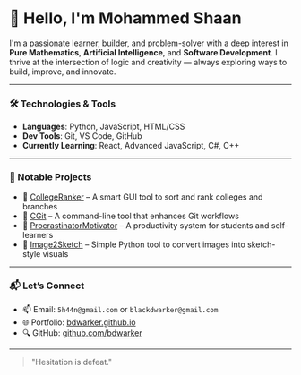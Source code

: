 # 👋 Hello, I'm Mohammed Shaan

I'm a passionate learner, builder, and problem-solver with a deep interest in **Pure Mathematics**, **Artificial Intelligence**, and **Software Development**. I thrive at the intersection of logic and creativity — always exploring ways to build, improve, and innovate.

---

### 🛠️ Technologies & Tools
- **Languages**: Python, JavaScript, HTML/CSS
- **Dev Tools**: Git, VS Code, GitHub
- **Currently Learning**: React, Advanced JavaScript, C#, C++

---

### 📌 Notable Projects
- 🔹 [CollegeRanker](https://github.com/bdwarker/CollegeRanker) – A smart GUI tool to sort and rank colleges and branches
- 🔹 [CGit](https://github.com/bdwarker/CGit) – A command-line tool that enhances Git workflows
- 🔹 [ProcrastinatorMotivator](https://github.com/bdwarker/ProcastinatorMotivator) – A productivity system for students and self-learners
- 🔹 [Image2Sketch](https://github.com/bdwarker/Image2Sketch) – Simple Python tool to convert images into sketch-style visuals

---

### 📬 Let’s Connect
- 📫 Email: `5h44n@gmail.com` or `blackdwarker@gmail.com`
- 🌐 Portfolio: [bdwarker.github.io](https://bdwarker.github.io)
- 🔍 GitHub: [github.com/bdwarker](https://github.com/bdwarker)

---

> "Hesitation is defeat."

